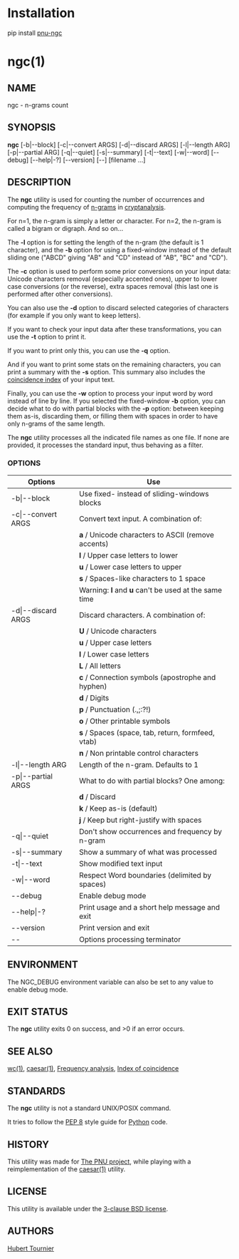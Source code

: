 # Installation
pip install [pnu-ngc](https://pypi.org/project/pnu-ngc/)

# ngc(1)

## NAME
ngc - n-grams count

## SYNOPSIS
**ngc**
\[-b|--block\]
\[-c|--convert ARGS\]
\[-d|--discard ARGS\]
\[-l|--length ARG\]
\[-p|--partial ARG\]
\[-q|--quiet\]
\[-s|--summary\]
\[-t|--text\]
\[-w|--word\]
\[--debug\]
\[--help|-?\]
\[--version\]
\[--\]
\[filename ...\]

## DESCRIPTION
The **ngc** utility is used for counting the number of occurrences and computing the frequency of [n-grams](https://en.wikipedia.org/wiki/N-gram) in [cryptanalysis](https://en.wikipedia.org/wiki/Cryptanalysis).

For n=1, the n-gram is simply a letter or character. For n=2, the n-gram is called a bigram or digraph. And so on...

The **-l** option is for setting the length of the n-gram (the default is 1 character), and the **-b** option for using a fixed-window instead of the default sliding one ("ABCD" giving "AB" and "CD" instead of "AB", "BC" and "CD").

The **-c** option is used to perform some prior conversions on your input data: Unicode characters removal (especially accented ones), upper to lower case conversions (or the reverse), extra spaces removal (this last one is performed after other conversions).

You can also use the **-d** option to discard selected categories of characters (for example if you only want to keep letters).

If you want to check your input data after these transformations, you can use the **-t** option to print it.

If you want to print only this, you can use the **-q** option.

And if you want to print some stats on the remaining characters, you can print a summary with the **-s** option.
This summary also includes the [coincidence index](https://en.wikipedia.org/wiki/Index_of_coincidence) of your input text.

Finally, you can use the **-w** option to process your input word by word instead of line by line.
If you selected the fixed-window **-b** option, you can decide what to do with partial blocks with the **-p** option:
between keeping them as-is, discarding them, or filling them with spaces in order to have only n-grams of the same length.

The **ngc** utility processes all the indicated file names as one file.
If none are provided, it processes the standard input, thus behaving as a filter.

### OPTIONS
Options | Use
------- | ---
-b\|--block|Use fixed- instead of sliding-windows blocks
-c\|--convert ARGS|Convert text input. A combination of:
&nbsp;|**a** / Unicode characters to ASCII (remove accents)
&nbsp;|**l** / Upper case letters to lower
&nbsp;|**u** / Lower case letters to upper
&nbsp;|**s** / Spaces-like characters to 1 space
&nbsp;|Warning: **l** and **u** can't be used at the same time
-d\|--discard ARGS|Discard characters. A combination of:
&nbsp;|**U** / Unicode characters
&nbsp;|**u** / Upper case letters
&nbsp;|**l** / Lower case letters
&nbsp;|**L** / All letters
&nbsp;|**c** / Connection symbols (apostrophe and hyphen)
&nbsp;|**d** / Digits
&nbsp;|**p** / Punctuation (.,;:?!)
&nbsp;|**o** / Other printable symbols
&nbsp;|**s** / Spaces (space, tab, return, formfeed, vtab)
&nbsp;|**n** / Non printable control characters
-l\|--length ARG|Length of the n-gram. Defaults to 1
-p\|--partial ARGS|What to do with partial blocks? One among:
&nbsp;|**d** / Discard
&nbsp;|**k** / Keep as-is (default)
&nbsp;|**j** / Keep but right-justify with spaces
-q\|--quiet|Don't show occurrences and frequency by n-gram
-s\|--summary|Show a summary of what was processed
-t\|--text|Show modified text input
-w\|--word|Respect Word boundaries (delimited by spaces)
--debug|Enable debug mode
--help\|-?|Print usage and a short help message and exit
--version|Print version and exit
--|Options processing terminator

## ENVIRONMENT
The NGC_DEBUG environment variable can also be set to any value to enable debug mode.

## EXIT STATUS
The **ngc** utility exits 0 on success, and >0 if an error occurs.

## SEE ALSO
[wc(1)](https://www.freebsd.org/cgi/man.cgi?query=wc),
[caesar(1)](https://www.freebsd.org/cgi/man.cgi?query=caesar),
[Frequency analysis](https://en.wikipedia.org/wiki/Frequency_analysis),
[Index of coincidence](https://en.wikipedia.org/wiki/Index_of_coincidence)

## STANDARDS
The **ngc** utility is not a standard UNIX/POSIX command.

It tries to follow the [PEP 8](https://www.python.org/dev/peps/pep-0008/) style guide for [Python](https://www.python.org/) code.

## HISTORY
This utility was made for [The PNU project](https://github.com/HubTou/PNU), while playing with a reimplementation of the [caesar(1)](https://www.freebsd.org/cgi/man.cgi?query=caesar) utility.

## LICENSE
This utility is available under the [3-clause BSD license](https://opensource.org/licenses/BSD-3-Clause).

## AUTHORS
[Hubert Tournier](https://github.com/HubTou)

